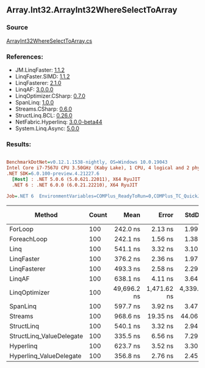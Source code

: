 ﻿## Array.Int32.ArrayInt32WhereSelectToArray

### Source
[ArrayInt32WhereSelectToArray.cs](../LinqBenchmarks/Array/Int32/ArrayInt32WhereSelectToArray.cs)

### References:
- JM.LinqFaster: [1.1.2](https://www.nuget.org/packages/JM.LinqFaster/1.1.2)
- LinqFaster.SIMD: [1.1.2](https://www.nuget.org/packages/LinqFaster.SIMD/1.0.3)
- LinqFasterer: [2.1.0](https://www.nuget.org/packages/LinqFasterer/2.1.0)
- LinqAF: [3.0.0.0](https://www.nuget.org/packages/LinqAF/3.0.0.0)
- LinqOptimizer.CSharp: [0.7.0](https://www.nuget.org/packages/LinqOptimizer.CSharp/0.7.0)
- SpanLinq: [1.0.0](https://www.nuget.org/packages/SpanLinq/1.0.0)
- Streams.CSharp: [0.6.0](https://www.nuget.org/packages/Streams.CSharp/0.6.0)
- StructLinq.BCL: [0.26.0](https://www.nuget.org/packages/StructLinq/0.26.0)
- NetFabric.Hyperlinq: [3.0.0-beta44](https://www.nuget.org/packages/NetFabric.Hyperlinq/3.0.0-beta44)
- System.Linq.Async: [5.0.0](https://www.nuget.org/packages/System.Linq.Async/5.0.0)

### Results:
``` ini

BenchmarkDotNet=v0.12.1.1538-nightly, OS=Windows 10.0.19043
Intel Core i7-7567U CPU 3.50GHz (Kaby Lake), 1 CPU, 4 logical and 2 physical cores
.NET SDK=6.0.100-preview.4.21227.6
  [Host] : .NET 5.0.6 (5.0.621.22011), X64 RyuJIT
  .NET 6 : .NET 6.0.0 (6.0.21.22210), X64 RyuJIT

Job=.NET 6  EnvironmentVariables=COMPlus_ReadyToRun=0,COMPlus_TC_QuickJitForLoops=1,COMPlus_TieredPGO=1  Runtime=.NET 6.0  

```
|                   Method | Count |        Mean |       Error |      StdDev |      Median |  Ratio | RatioSD |   Gen 0 | Gen 1 | Gen 2 | Allocated |
|------------------------- |------ |------------:|------------:|------------:|------------:|-------:|--------:|--------:|------:|------:|----------:|
|                  ForLoop |   100 |    242.0 ns |     2.13 ns |     1.99 ns |    242.6 ns |   1.00 |    0.00 |  0.4244 |     - |     - |     888 B |
|              ForeachLoop |   100 |    242.1 ns |     1.56 ns |     1.38 ns |    241.8 ns |   1.00 |    0.01 |  0.4244 |     - |     - |     888 B |
|                     Linq |   100 |    541.1 ns |     3.32 ns |     3.10 ns |    540.8 ns |   2.24 |    0.02 |  0.3786 |     - |     - |     792 B |
|               LinqFaster |   100 |    376.2 ns |     2.36 ns |     1.97 ns |    376.4 ns |   1.56 |    0.02 |  0.3171 |     - |     - |     664 B |
|             LinqFasterer |   100 |    493.3 ns |     2.58 ns |     2.29 ns |    493.3 ns |   2.04 |    0.02 |  0.3977 |     - |     - |     832 B |
|                   LinqAF |   100 |    638.1 ns |     4.11 ns |     3.64 ns |    638.0 ns |   2.64 |    0.02 |  0.4091 |     - |     - |     856 B |
|            LinqOptimizer |   100 | 49,696.2 ns | 1,471.62 ns | 4,339.11 ns | 47,041.8 ns | 206.62 |   16.53 | 14.5264 |     - |     - |  30,496 B |
|                 SpanLinq |   100 |    597.7 ns |     3.92 ns |     3.47 ns |    596.6 ns |   2.47 |    0.03 |  0.4244 |     - |     - |     888 B |
|                  Streams |   100 |    968.6 ns |    19.35 ns |    44.06 ns |    943.1 ns |   4.04 |    0.19 |  0.6695 |     - |     - |   1,400 B |
|               StructLinq |   100 |    540.1 ns |     3.32 ns |     2.94 ns |    540.4 ns |   2.23 |    0.02 |  0.1602 |     - |     - |     336 B |
| StructLinq_ValueDelegate |   100 |    335.5 ns |     6.56 ns |     7.29 ns |    336.2 ns |   1.39 |    0.04 |  0.1144 |     - |     - |     240 B |
|                Hyperlinq |   100 |    623.7 ns |     3.52 ns |     3.30 ns |    623.2 ns |   2.58 |    0.02 |  0.1144 |     - |     - |     240 B |
|  Hyperlinq_ValueDelegate |   100 |    356.8 ns |     2.76 ns |     2.45 ns |    357.0 ns |   1.48 |    0.02 |  0.1144 |     - |     - |     240 B |
